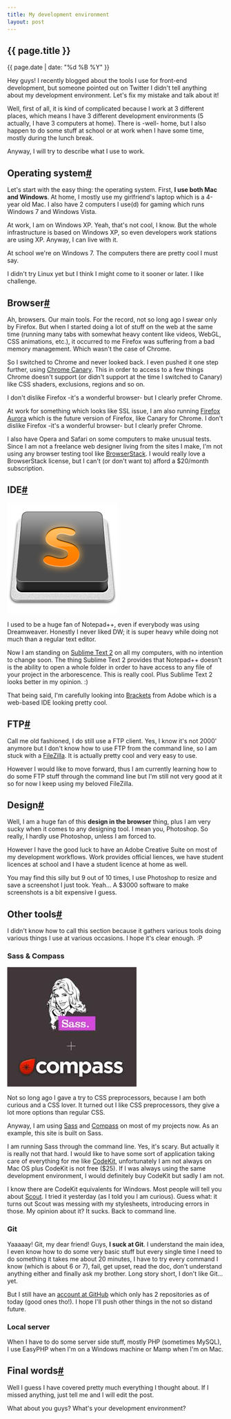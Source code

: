 ```yaml
---
title: My development environment
layout: post
---
```

<section>          
<h1>{{ page.title }}</h1>
<p class="date">{{ page.date | date: "%d %B %Y" }}</p>

<p>Hey guys! I recently blogged about the tools I use for front-end development, but someone pointed out on Twitter I didn't tell anything about my development environment. Let's fix my mistake and talk about it!</p>

<p>Well, first of all, it is kind of complicated because I work at 3 different places, which means I have 3 different development environments (5 actually, I have 3 computers at home). There is -well- home, but I also happen to do some stuff at school or at work when I have some time, mostly during the lunch break.</p>

<p>Anyway, I will try to describe what I use to work.</p>

</section>

<section id="os">
<h2>Operating system<a href="#os" class="section-anchor">#</a></h2>

<p>Let's start with the easy thing: the operating system. First, <strong>I use both Mac and Windows</strong>. At home, I mostly use my girlfriend's laptop which is a 4-year old Mac. I also have 2 computers I use(d) for gaming which runs Windows 7 and Windows Vista.</p>

<p>At work, I am on Windows XP. Yeah, that's not cool, I know. But the whole infrastructure is based on Windows XP, so even developers work stations are using XP. Anyway, I can live with it.</p>

<p>At school we're on Windows 7. The computers there are pretty cool I must say.</p>
<p>I didn't try Linux yet but I think I might come to it sooner or later. I like challenge.</p>

</section>

<section id="browser">
<h2>Browser<a href="#browser" class="section-anchor">#</a></h2>

<p>Ah, browsers. Our main tools. For the record, not so long ago I swear only by Firefox. But when I started doing a lot of stuff on the web at the same time (running many tabs with somewhat heavy content like videos, WebGL, CSS animations, etc.), it occurred to me Firefox was suffering from a bad memory management. Which wasn't the case of Chrome.</p>

<p>So I switched to Chrome and never looked back. I even pushed it one step further, using <a href="https://www.google.com/intl/en/chrome/browser/canary.html">Chrome Canary</a>. This in order to access to a few things Chrome doesn't support (or didn't support at the time I switched to Canary) like CSS shaders, exclusions, regions and so on.</p>

<p class="pull-quote--right">I don't dislike Firefox -it's a wonderful browser- but I clearly prefer Chrome.</p>

<p>At work for something which looks like SSL issue, I am also running <a href="http://www.mozilla.org/fr/firefox/channel/">Firefox Aurora</a> which is the future version of Firefox, like Canary for Chrome. I don't dislike Firefox -it's a wonderful browser- but I clearly prefer Chrome.</p>

<p>I also have Opera and Safari on some computers to make unusual tests. Since I am not a freelance web designer living from the sites I make, I'm not using any browser testing tool like <a href="http://www.browserstack.com/">BrowserStack</a>. I would really love a BrowserStack license, but I can't (or don't want to) afford a $20/month subscription.</p>
</section>

<section id="ide">
<h2>IDE<a href="#ide" class="section-anchor">#</a></h2>

<img src="/images/development-environment__sublime-text.png" alt="Sublime Text 2" class="pull-image--right">

<p>I used to be a huge fan of Notepad++, even if everybody was using Dreamweaver. Honestly I never liked DW; it is super heavy while doing not much than a regular text editor.</p>

<p>Now I am standing on <a href="http://www.sublimetext.com/2">Sublime Text 2</a> on all my computers, with no intention to change soon. The thing Sublime Text 2 provides that Notepad++ doesn't is the ability to open a whole folder in order to have access to any file of your project in the arborescence. This is really cool. Plus Sublime Text 2 looks better in my opinion. :)</p> 

<p>That being said, I'm carefully looking into <a href="http://brackets.io/">Brackets</a> from Adobe which is a web-based IDE looking pretty cool.</p>
</section>

<section id="ftp">
<h2>FTP<a href="#ftp" class="section-anchor">#</a></h2>

<p>Call me old fashioned, I do still use a FTP client. Yes, I know it's not 2000' anymore but I don't know how to use FTP from the command line, so I am stuck with a <a href="http://filezilla-project.org/">FileZilla</a>. It is actually pretty cool and very easy to use.</p>

<p>However I would like to move forward, thus I am currently learning how to do some FTP stuff through the command line but I'm still not very good at it so for now I keep using my beloved FileZilla.</p>
</section>

<section id="design">
<h2>Design<a href="#design" class="section-anchor">#</a></h2>

<p>Well, I am a huge fan of this <strong>design in the browser</strong> thing, plus I am very sucky when it comes to any designing tool. I mean you, Photoshop. So really, I hardly use Photoshop, unless I am forced to.</p>

<p>However I have the good luck to have an Adobe Creative Suite on most of my development workflows. Work provides official liences, we have student licences at school and I have a student licence at home as well.</p>

<p>You may find this silly but 9 out of 10 times, I use Photoshop to resize and save a screenshot I just took. Yeah... A $3000 software to make screenshots is a bit expensive I guess.</p>
</section>

<section id="tools">
<h2>Other tools<a href="#tools" class="section-anchor">#</a></h2>

<p>I didn't know how to call this section because it gathers various tools doing various things I use at various occasions. I hope it's clear enough. :P</p>

<h3>Sass &amp; Compass</h3>

<img src="/images/development-environment__sass-compass.jpg" alt="Sass and Compass" class="pull-image--right">

<p>Not so long ago I gave a try to CSS preprocessors, because I am both curious and a CSS lover. It turned out I like CSS preprocessors, they give a lot more options than regular CSS.</p>

<p>Anyway, I am using <a href="http://sass-lang.com/">Sass</a> and <a href="http://compass-style.org/">Compass</a> on most of my projects now. As an example, this site is built on Sass.</p>

<p>I am running Sass through the command line. Yes, it's scary. But actually it is really not that hard. I would like to have some sort of application taking care of everything for me like <a href="http://incident57.com/codekit/">CodeKit</a>, unfortunately I am not always on Mac OS plus CodeKit is not free ($25). If I was always using the same development environment, I would definitely buy CodeKit but sadly I am not.</p>

<p>I know there are CodeKit equivalents for Windows. Most people will tell you about <a href="http://mhs.github.com/scout-app/">Scout</a>. I tried it yesterday (as I told you I am curious). Guess what: it turns out Scout was messing with my stylesheets, introducing errors in those. My opinion about it? It sucks. Back to command line.</p>

<h3>Git</h3>

<p>Yaaaaay! Git, my dear friend! Guys, <strong>I suck at Git</strong>. I understand the main idea, I even know how to do some very basic stuff but every single time I need to do something it takes me about 20 minutes, I have to try every command I know (which is about 6 or 7), fail, get upset, read the doc, don't understand anything either and finally ask my brother. Long story short, I don't like Git... yet.</p>

<p>But I still have an <a href="https://github.com/HugoGiraudel">account at GitHub</a> which only has 2 repositories as of today (good ones tho!). I hope I'll push other things in the not so distand future.</p>

<h3>Local server</h3>

<p>When I have to do some server side stuff, mostly PHP (sometimes MySQL), I use EasyPHP when I'm on a Windows machine or Mamp when I'm on Mac.</p>
</section>

<section id="final-words">
<h2>Final words<a href="#final-words" class="section-anchor">#</a></h2>

<p>Well I guess I have covered pretty much everything I thought about. If I missed anything, just tell me and I will edit the post.</p>

<p>What about you guys? What's your development environment?</p>
</section>
<script>var disqus_url = "http://hugogiraudel.com/blog/development-environment";</script>